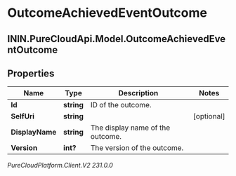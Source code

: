 # OutcomeAchievedEventOutcome

## ININ.PureCloudApi.Model.OutcomeAchievedEventOutcome

## Properties

|Name | Type | Description | Notes|
|------------ | ------------- | ------------- | -------------|
| **Id** | **string** | ID of the outcome. | |
| **SelfUri** | **string** |  | [optional] |
| **DisplayName** | **string** | The display name of the outcome. | |
| **Version** | **int?** | The version of the outcome. | |



_PureCloudPlatform.Client.V2 231.0.0_
